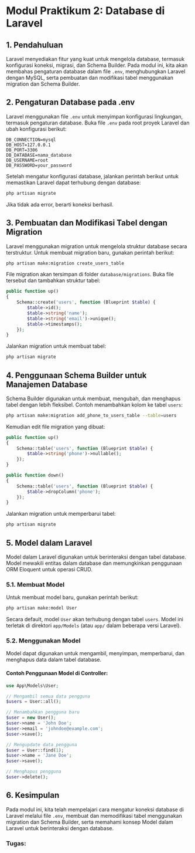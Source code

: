 # Modul Praktikum 2: Database di Laravel

## 1. Pendahuluan

Laravel menyediakan fitur yang kuat untuk mengelola database, termasuk konfigurasi koneksi, migrasi, dan Schema Builder. Pada modul ini, kita akan membahas pengaturan database dalam file `.env`, menghubungkan Laravel dengan MySQL, serta pembuatan dan modifikasi tabel menggunakan migration dan Schema Builder.

## 2. Pengaturan Database pada .env

Laravel menggunakan file `.env` untuk menyimpan konfigurasi lingkungan, termasuk pengaturan database. Buka file `.env` pada root proyek Laravel dan ubah konfigurasi berikut:

```env
DB_CONNECTION=mysql
DB_HOST=127.0.0.1
DB_PORT=3306
DB_DATABASE=nama_database
DB_USERNAME=root
DB_PASSWORD=your_password
```

Setelah mengatur konfigurasi database, jalankan perintah berikut untuk memastikan Laravel dapat terhubung dengan database:

```sh
php artisan migrate
```

Jika tidak ada error, berarti koneksi berhasil.

## 3. Pembuatan dan Modifikasi Tabel dengan Migration

Laravel menggunakan migration untuk mengelola struktur database secara terstruktur. Untuk membuat migration baru, gunakan perintah berikut:

```sh
php artisan make:migration create_users_table
```

File migration akan tersimpan di folder `database/migrations`. Buka file tersebut dan tambahkan struktur tabel:

```php
public function up()
{
    Schema::create('users', function (Blueprint $table) {
        $table->id();
        $table->string('name');
        $table->string('email')->unique();
        $table->timestamps();
    });
}
```

Jalankan migration untuk membuat tabel:

```sh
php artisan migrate
```

## 4. Penggunaan Schema Builder untuk Manajemen Database

Schema Builder digunakan untuk membuat, mengubah, dan menghapus tabel dengan lebih fleksibel. Contoh menambahkan kolom ke tabel `users`:

```sh
php artisan make:migration add_phone_to_users_table --table=users
```

Kemudian edit file migration yang dibuat:

```php
public function up()
{
    Schema::table('users', function (Blueprint $table) {
        $table->string('phone')->nullable();
    });
}

public function down()
{
    Schema::table('users', function (Blueprint $table) {
        $table->dropColumn('phone');
    });
}
```

Jalankan migration untuk memperbarui tabel:

```sh
php artisan migrate
```

## 5. Model dalam Laravel

Model dalam Laravel digunakan untuk berinteraksi dengan tabel database. Model mewakili entitas dalam database dan memungkinkan penggunaan ORM Eloquent untuk operasi CRUD.

### 5.1. Membuat Model

Untuk membuat model baru, gunakan perintah berikut:

```sh
php artisan make:model User
```

Secara default, model `User` akan terhubung dengan tabel `users`. Model ini terletak di direktori `app/Models` (atau `app/` dalam beberapa versi Laravel).

### 5.2. Menggunakan Model

Model dapat digunakan untuk mengambil, menyimpan, memperbarui, dan menghapus data dalam tabel database.

#### Contoh Penggunaan Model di Controller:

```php
use App\Models\User;

// Mengambil semua data pengguna
$users = User::all();

// Menambahkan pengguna baru
$user = new User();
$user->name = 'John Doe';
$user->email = 'johndoe@example.com';
$user->save();

// Mengupdate data pengguna
$user = User::find(1);
$user->name = 'Jane Doe';
$user->save();

// Menghapus pengguna
$user->delete();
```

## 6. Kesimpulan

Pada modul ini, kita telah mempelajari cara mengatur koneksi database di Laravel melalui file `.env`, membuat dan memodifikasi tabel menggunakan migration dan Schema Builder, serta memahami konsep Model dalam Laravel untuk berinteraksi dengan database.

### **Tugas:**

